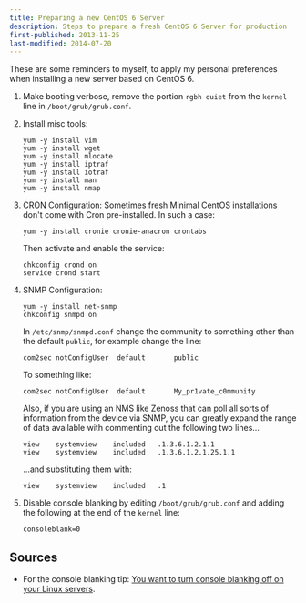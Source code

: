 ```yaml
---
title: Preparing a new CentOS 6 Server
description: Steps to prepare a fresh CentOS 6 Server for production
first-published: 2013-11-25
last-modified: 2014-07-20
---
```


These are some reminders to myself, to apply my personal preferences when 
installing a new server based on CentOS 6.

1.  Make booting verbose, remove the portion `rgbh quiet` from the 
    `kernel` line in `/boot/grub/grub.conf`.

2.  Install misc tools:

        yum -y install vim
        yum -y install wget
        yum -y install mlocate
        yum -y install iptraf
        yum -y install iotraf
        yum -y install man
        yum -y install nmap

3.  CRON Configuration: Sometimes fresh Minimal CentOS installations don't 
    come with Cron pre-installed. In such a case: 

        yum -y install cronie cronie-anacron crontabs

    Then activate and enable the service:

        chkconfig crond on
        service crond start

4.  SNMP Configuration:

        yum -y install net-snmp
        chkconfig snmpd on

    In `/etc/snmp/snmpd.conf` change the community to something other than the 
    default `public`, for example change the line:

        com2sec notConfigUser  default       public

    To something like:

        com2sec notConfigUser  default       My_pr1vate_c0mmunity

    Also, if you are using an NMS like Zenoss that can poll all sorts of 
    information from the device via SNMP, you can greatly expand the range of 
    data available with commenting out the following two lines...

        view    systemview    included   .1.3.6.1.2.1.1
        view    systemview    included   .1.3.6.1.2.1.25.1.1

    ...and substituting them with:

        view    systemview    included   .1

5.  Disable console blanking by editing `/boot/grub/grub.conf` and adding the 
    following at the end of the `kernel` line:

        consoleblank=0

Sources
-------

*   For the console blanking tip: [You want to turn console blanking off on your Linux servers](http://utcc.utoronto.ca/~cks/space/blog/linux/ConsoleBlankingOff).
